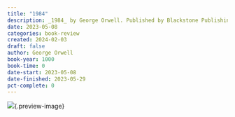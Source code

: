 ```yaml
---
title: "1984"
description: _1984_ by George Orwell. Published by Blackstone Publishing, with ISBN 9781483050935.0. Read on 2023-05-08
date: 2023-05-08
categories: book-review
created: 2024-02-03
draft: false
author: George Orwell
book-year: 1000
book-time: 0
date-start: 2023-05-08
date-finished: 2023-05-29
pct-complete: 0
---
```


![](https://img3.od-cdn.com/ImageType-100/0887-1/{930F9C3D-1C76-4C2A-B5A2-00F4D8336596}Img100.jpg){.preview-image}